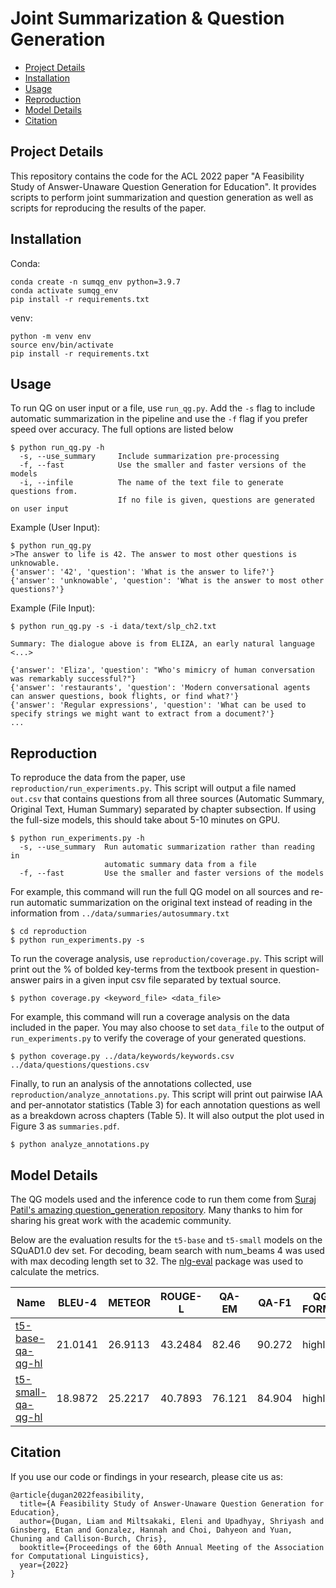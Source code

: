 # Joint Summarization & Question Generation
- [Project Details](#project-details)
- [Installation](#installation)
- [Usage](#usage)
- [Reproduction](#reproduction)
- [Model Details](#model-details)
- [Citation](#citation)

## Project Details
This repository contains the code for the ACL 2022 paper "A Feasibility Study of Answer-Unaware Question Generation for Education". It provides scripts to perform joint summarization and question generation as well as scripts for reproducing the results of the paper. 


## Installation

Conda:
```
conda create -n sumqg_env python=3.9.7
conda activate sumqg_env
pip install -r requirements.txt
```
venv:
```
python -m venv env
source env/bin/activate
pip install -r requirements.txt
```

## Usage

To run QG on user input or a file, use `run_qg.py`. Add the `-s` flag to include automatic summarization in the pipeline and use the `-f` flag if you prefer speed over accuracy. The full options are listed below
```
$ python run_qg.py -h
  -s, --use_summary     Include summarization pre-processing
  -f, --fast            Use the smaller and faster versions of the models
  -i, --infile          The name of the text file to generate questions from.
                        If no file is given, questions are generated on user input
```

Example (User Input):
```
$ python run_qg.py
>The answer to life is 42. The answer to most other questions is unknowable.
{'answer': '42', 'question': 'What is the answer to life?'}
{'answer': 'unknowable', 'question': 'What is the answer to most other questions?'}
```

Example (File Input):
```
$ python run_qg.py -s -i data/text/slp_ch2.txt

Summary: The dialogue above is from ELIZA, an early natural language <...>

{'answer': 'Eliza', 'question': "Who's mimicry of human conversation was remarkably successful?"}
{'answer': 'restaurants', 'question': 'Modern conversational agents can answer questions, book flights, or find what?'}
{'answer': 'Regular expressions', 'question': 'What can be used to specify strings we might want to extract from a document?'}
...
```

## Reproduction

To reproduce the data from the paper, use `reproduction/run_experiments.py`. This script will output a file named `out.csv` that contains questions from all three sources (Automatic Summary, Original Text, Human Summary) separated by chapter subsection. If using the full-size models, this should take about 5-10 minutes on GPU.
```
$ python run_experiments.py -h
  -s, --use_summary  Run automatic summarization rather than reading in
                     automatic summary data from a file
  -f, --fast         Use the smaller and faster versions of the models
```

For example, this command will run the full QG model on all sources and re-run automatic summarization on the original text instead of reading in the information from `../data/summaries/autosummary.txt`
```
$ cd reproduction
$ python run_experiments.py -s
```

To run the coverage analysis, use `reproduction/coverage.py`. This script will print out the % of bolded key-terms from the textbook present in question-answer pairs in a given input csv file separated by textual source.
```
$ python coverage.py <keyword_file> <data_file>
```

For example, this command will run a coverage analysis on the data included in the paper. You may also choose to set ``data_file`` to the output of ``run_experiments.py`` to verify the coverage of your generated questions.
```
$ python coverage.py ../data/keywords/keywords.csv ../data/questions/questions.csv
```

Finally, to run an analysis of the annotations collected, use `reproduction/analyze_annotations.py`. This script will print out pairwise IAA and per-annotator statistics (Table 3) for each annotation questions as well as a breakdown across chapters (Table 5). It will also output the plot used in Figure 3 as `summaries.pdf`.
```
$ python analyze_annotations.py
```

## Model Details

The QG models used and the inference code to run them come from [Suraj Patil's amazing question_generation repository](https://github.com/patil-suraj/question_generation). Many thanks to him for sharing his great work with the academic community.

Below are the evaluation results for the `t5-base` and `t5-small` models on the SQuAD1.0 dev set. For decoding, beam search with num_beams 4 was used with max decoding length set to 32. The [nlg-eval](https://github.com/Maluuba/nlg-eval) package was used to calculate the metrics.


| Name                                                                       | BLEU-4  | METEOR  | ROUGE-L | QA-EM  | QA-F1  | QG-FORMAT |
|----------------------------------------------------------------------------|---------|---------|---------|--------|--------|-----------|
| [t5-base-qa-qg-hl](https://huggingface.co/valhalla/t5-base-qa-qg-hl)       | 21.0141 | 26.9113 | 43.2484 | 82.46  | 90.272 | highlight |
| [t5-small-qa-qg-hl](https://huggingface.co/valhalla/t5-small-qa-qg-hl)     | 18.9872 | 25.2217 | 40.7893 | 76.121 | 84.904 | highlight |


## Citation
If you use our code or findings in your research, please cite us as:
```
@article{dugan2022feasibility,
  title={A Feasibility Study of Answer-Unaware Question Generation for Education},
  author={Dugan, Liam and Miltsakaki, Eleni and Upadhyay, Shriyash and Ginsberg, Etan and Gonzalez, Hannah and Choi, Dahyeon and Yuan, Chuning and Callison-Burch, Chris},
  booktitle={Proceedings of the 60th Annual Meeting of the Association for Computational Linguistics},
  year={2022}
}
```